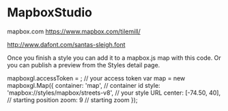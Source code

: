 # MapboxStudio

mapbox.com
https://www.mapbox.com/tilemill/


http://www.dafont.com/santas-sleigh.font


Once you finish a style you can add it to a mapbox.js map with this code.
Or you can publish a preview from the Styles detail page.


mapboxgl.accessToken = <your access token here>; // your access token
var map = new mapboxgl.Map({
    container: 'map', // container id
    style: 'mapbox://styles/mapbox/streets-v8', // your style URL
    center: [-74.50, 40], // starting position
    zoom: 9 // starting zoom
});
